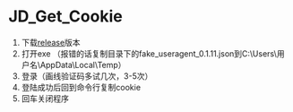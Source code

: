 # JD_Get_Cookie
1. 下载[release](https://github.com/Waikkii/JD_Get_Cookie/releases/tag/V2.1)版本
2. 打开exe （报错的话复制目录下的fake_useragent_0.1.11.json到C:\Users\用户名\AppData\Local\Temp）
3. 登录（画线验证码多试几次，3-5次）
4. 登陆成功后回到命令行复制cookie
6. 回车关闭程序
